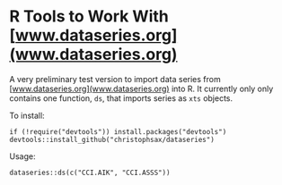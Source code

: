 R Tools to Work With [www.dataseries.org](www.dataseries.org)
=============================================================

A very preliminary test version to import data series from
[www.dataseries.org](www.dataseries.org) into R. It currently only only contains
one function, `ds`, that imports series as `xts` objects.

To install:

    if (!require("devtools")) install.packages("devtools")
    devtools::install_github("christophsax/dataseries")

Usage:

    dataseries::ds(c("CCI.AIK", "CCI.ASSS"))


